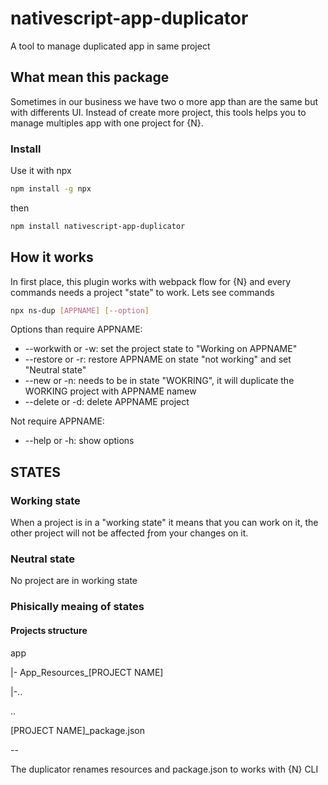# nativescript-app-duplicator
A tool to manage duplicated app in same project


## What mean this package

Sometimes in our business we have two o more app than are the same but with differents UI. Instead of create more project, this tools helps you to manage multiples app with one project for {N}.

### Install
Use it with npx
```bash
npm install -g npx
```
then
```bash
npm install nativescript-app-duplicator
```

## How it works

In first place, this plugin works with webpack flow for {N} and every commands needs a project "state" to work. Lets see commands

```bash
npx ns-dup [APPNAME] [--option]
```

Options than require APPNAME:
- --workwith or -w: set the project state to "Working on APPNAME"
- --restore or -r: restore APPNAME on state "not working" and set "Neutral state"
- --new or -n: needs to be in state "WOKRING", it will duplicate the WORKING project with APPNAME namew
- --delete or -d: delete APPNAME project


Not require APPNAME:
- --help or -h: show options

## STATES

### Working state

When a project is in a "working state" it means that you can work on it, the other project will not be affected ƒrom your changes on it.

### Neutral state

No project are in working state

### Phisically meaing of states

#### Projects structure

app

|- App_Resources_[PROJECT NAME]

|-..

..

[PROJECT NAME]_package.json

--

The duplicator renames resources and package.json to works with {N} CLI